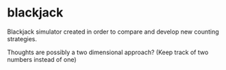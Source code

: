 # blackjack

Blackjack simulator created in order to compare and develop new counting strategies.

Thoughts are possibly a two dimensional approach? (Keep track of two numbers instead of one)
